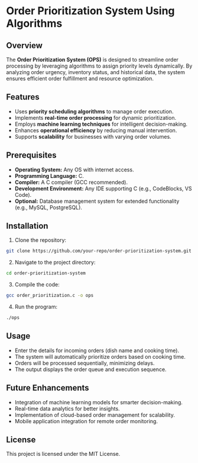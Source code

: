 # Order Prioritization System Using Algorithms

## Overview
The **Order Prioritization System (OPS)** is designed to streamline order processing by leveraging algorithms to assign priority levels dynamically. By analyzing order urgency, inventory status, and historical data, the system ensures efficient order fulfillment and resource optimization.

## Features
- Uses **priority scheduling algorithms** to manage order execution.
- Implements **real-time order processing** for dynamic prioritization.
- Employs **machine learning techniques** for intelligent decision-making.
- Enhances **operational efficiency** by reducing manual intervention.
- Supports **scalability** for businesses with varying order volumes.

## Prerequisites
- **Operating System:** Any OS with internet access.
- **Programming Language:** C.
- **Compiler:** A C compiler (GCC recommended).
- **Development Environment:** Any IDE supporting C (e.g., CodeBlocks, VS Code).
- **Optional:** Database management system for extended functionality (e.g., MySQL, PostgreSQL).

## Installation
1. Clone the repository:
  ```bash
  git clone https://github.com/your-repo/order-prioritization-system.git
  ```
2. Navigate to the project directory:
  ```bash
  cd order-prioritization-system
  ```
3. Compile the code:
  ```bash
  gcc order_prioritization.c -o ops
  ```
4. Run the program:
  ```bash
  ./ops
  ```

## Usage
- Enter the details for incoming orders (dish name and cooking time).
- The system will automatically prioritize orders based on cooking time.
- Orders will be processed sequentially, minimizing delays.
- The output displays the order queue and execution sequence.

## Future Enhancements
- Integration of machine learning models for smarter decision-making.
- Real-time data analytics for better insights.
- Implementation of cloud-based order management for scalability.
- Mobile application integration for remote order monitoring.

## License
This project is licensed under the MIT License.
